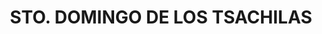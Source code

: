 ---
title: STO. DOMINGO DE LOS TSACHILAS
url: /sto-domingo-de-los-tsachilas/
latitude: -0.298
longitude: -79.219
---